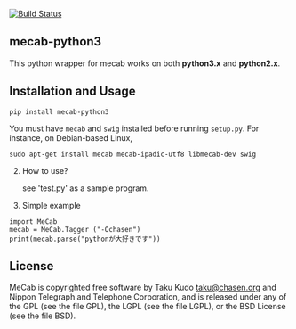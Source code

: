 [![Build Status](https://travis-ci.org/SamuraiT/mecab-python3.svg?branch=master)](https://travis-ci.org/SamuraiT/mecab-python3)

mecab-python3
-------------

This python wrapper for mecab works on both **python3.x** and **python2.x**.


Installation and Usage
--------------

```
pip install mecab-python3
```

You must have `mecab` and `swig` installed before running `setup.py`.
For instance, on Debian-based Linux,

```
sudo apt-get install mecab mecab-ipadic-utf8 libmecab-dev swig
```

2. How to use?

   see 'test.py' as a sample program.

3. Simple example

```
import MeCab
mecab = MeCab.Tagger ("-Ochasen")
print(mecab.parse("pythonが大好きです"))
```


License
-------
MeCab is copyrighted free software by Taku Kudo <taku@chasen.org> and
Nippon Telegraph and Telephone Corporation, and is released under
any of the GPL (see the file GPL), the LGPL (see the file LGPL), or the
BSD License (see the file BSD).
